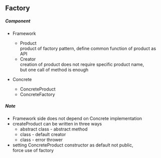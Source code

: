 ## Factory  

##### Component   
- Framework  
    - Product  
    product of factory pattern, define common function of product as API  
    - Creator  
    creation of product does not require specific product name,  
    but one call of method is enough  
    
- Concrete   
    - ConcreteProduct
    - ConcreteFactory  
    
##### Note  
- Framework side does not depend on Concrete implementation  
- createProduct can be written in three ways
    - abstract class - abstract method  
    - class - default creator  
    - class - error thrower  
- setting ConcreteProduct constructor as default not public,  
force use of factory 
    

